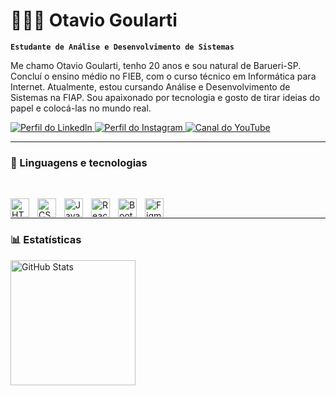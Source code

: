 # 🧑🏻‍💻 Otavio Goularti

**`Estudante de Análise e Desenvolvimento de Sistemas`**

Me chamo Otavio Goularti, tenho 20 anos e sou natural de Barueri-SP. Concluí o ensino médio no FIEB, com o curso técnico em Informática para Internet. Atualmente, estou cursando Análise e Desenvolvimento de Sistemas na FIAP. Sou apaixonado por tecnologia e gosto de tirar ideias do papel e colocá-las no mundo real.

<p align="left">
    <a href="https://www.linkedin.com/in/otaviogoularti/" target="_blank">
        <img alt="Perfil do Linkedln" title="Bora se conectar" src="https://img.shields.io/badge/LinkedIn-0077B5?style=for-the-badge&logo=linkedin&logoColor=white"/>
    </a>
    <a href="https://www.instagram.com/iamnotgoularti/" target="_blank"><img alt="Perfil do Instagram" title="Me segue lá" src="https://img.shields.io/badge/Instagram-E4405F?style=for-the-badge&logo=instagram&logoColor=white"/>
    </a>
    <a href="https://www.youtube.com/@iamnotgoularti?sub_confirmation=1" target="_blank">
        <img alt="Canal do YouTube" title="Inscreva-se no meu canal" src="https://img.shields.io/badge/YouTube-FF0000?style=for-the-badge&logo=youtube&logoColor=white"/>
    </a> 
</p>


---

### 🤖 Linguagens e tecnologias

</br>

<p align="left">
        <img align="left" alt="HTML" title="HTML"width="30px" style="padding-right: 10px;" src="https://cdn.jsdelivr.net/gh/devicons/devicon@latest/icons/html5/html5-original.svg" />
        <img align="left"  alt="CSS" title="CSS"width="30px" style="padding-right: 10px;" src="https://cdn.jsdelivr.net/gh/devicons/devicon@latest/icons/css3/css3-original.svg" />
        <img align="left" alt="Javascript" title="Javascript"width="30px" style="padding-right: 10px;" src="https://cdn.jsdelivr.net/gh/devicons/devicon@latest/icons/javascript/javascript-original.svg" />
        <img align="left" alt="React" title="React"width="30px" style="padding-right: 10px;" src="https://cdn.jsdelivr.net/gh/devicons/devicon@latest/icons/react/react-original.svg" />
        <img align="left" alt="Bootstrap" title="Bootstrap"width="30px" style="padding-right: 10px;" src="https://cdn.jsdelivr.net/gh/devicons/devicon@latest/icons/bootstrap/bootstrap-original.svg" />
        <img align="left" alt="Figma" title="Bootstrap"width="30px" style="padding-right: 10px;" src="https://cdn.jsdelivr.net/gh/devicons/devicon@latest/icons/figma/figma-original.svg" /></p>
</br>

---

### 📊 Estatísticas

<p>
  <img align="left" alt="GitHub Stats" height="200" src="https://github-readme-stats.vercel.app/api/top-langs/?username=otaviogoulartibs&theme=highcontrast&layout=compact&custom_title=Tecnologias&langs_count=9" />
</p>
